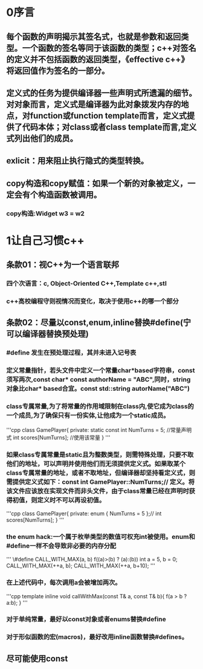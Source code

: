 # 0序言
## 每个函数的声明揭示其签名式，也就是参数和返回类型。一个函数的签名等同于该函数的类型；c++对签名的定义并不包括函数的返回类型，《effective c++》将返回值作为签名的一部分。
## 定义式的任务为提供编译器一些声明式所遗漏的细节。对对象而言，定义式是编译器为此对象拨发内存的地点，对function或function template而言，定义式提供了代码本体；对class或者class template而言,定义式列出他们的成员。
## exlicit：用来阻止执行隐式的类型转换。
## copy构造和copy赋值：如果一个新的对象被定义，一定会有个构造函数被调用。
### copy构造:Widget w3 = w2
# 1让自己习惯c++
## 条款01：视C++为一个语言联邦
### 四个次语言：c, Object-Oriented C++,Template c++,stl
### c++高校编程守则视情况而变化，取决于使用c++的哪一个部分
## 条款02：尽量以const,enum,inline替换#define(宁可以编译器替换预处理)
### #define 发生在预处理过程，其并未进入记号表
### 定义常量指针，若头文件中定义一个常量char\*based字符串，const须写两次,const char\* const authorName = "ABC",同时，string对象比char\* based合宜。const std::string autorName("ABC")
### class专属常量,为了将常量的作用域限制在class内,使它成为class的一个成员,为了确保只有一份实体,让他成为一个static成员。
'''cpp
class GamePlayer{
private:
    static const int NumTurns = 5; //常量声明式
    int scores[NumTurns]; //使用该常量
}
'''
### 如果class专属常量是static且为整数类型，则需特殊处理，只要不取他们的地址，可以声明并使用他们而无须提供定义式。如果取某个class专属常量的地址，或者不取地址，但编译器却坚持看定义式，则需提供定义式如下：const int GamePlayer::NumTurns;// 定义。将该文件应该放在实现文件而非头文件，由于class常量已经在声明时获得初值，则定义时不可以再设初值。
'''cpp
class GamePlayer{
private:
    enum { NumTurns = 5 };//
    int scores[NumTurns];
}
'''
### the enum hack:一个属于枚举类型的数值可权充int被使用。enum和#define一样不会导致非必要的内存分配
'''
\\#define CALL_WITH_MAX(a, b) f((a)>(b) ? (a):(b))
  int a = 5, b = 0;
  CALL_WITH_MAX(++a, b);
  CALL_WITH_MAX(++a, b+10);
'''
### 在上述代码中，每次调用a会被增加两次。
'''cpp
template<typename T>
inline void callWithMax(const T& a, const T& b){
    f(a > b ? a:b);
}
'''
### 对于单纯常量，最好以const对象或者enums替换#define
### 对于形似函数的宏(macros)，最好改用inline函数替换#defines。
## 尽可能使用const


